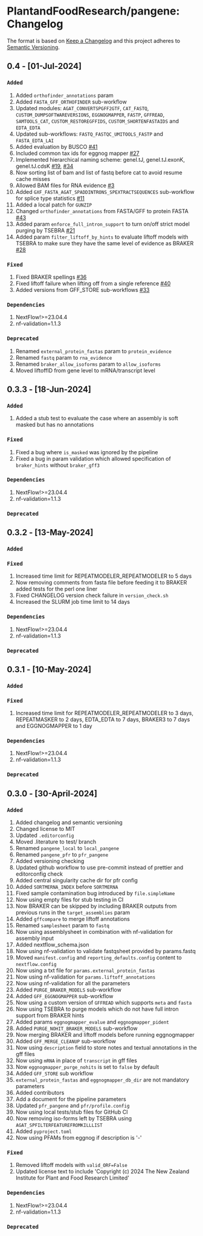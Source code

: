 # PlantandFoodResearch/pangene: Changelog

The format is based on [Keep a Changelog](https://keepachangelog.com/en/1.0.0/)
and this project adheres to [Semantic Versioning](https://semver.org/spec/v2.0.0.html).

## 0.4 - [01-Jul-2024]

### `Added`

1. Added `orthofinder_annotations` param
2. Added `FASTA_GFF_ORTHOFINDER` sub-workflow
3. Updated modules: `AGAT_CONVERTSPGFF2GTF`, `CAT_FASTQ`, `CUSTOM_DUMPSOFTWAREVERSIONS`, `EGGNOGMAPPER`, `FASTP`, `GFFREAD`, `SAMTOOLS_CAT`, `CUSTOM_RESTOREGFFIDS`, `CUSTOM_SHORTENFASTAIDS` and `EDTA_EDTA`
4. Updated sub-workflows: `FASTQ_FASTQC_UMITOOLS_FASTP` and `FASTA_EDTA_LAI`
5. Added evaluation by BUSCO [#41](https://github.com/PlantandFoodResearch/pangene/issues/41)
6. Included common tax ids for eggnog mapper [#27](https://github.com/PlantandFoodResearch/pangene/issues/27)
7. Implemented hierarchical naming scheme: geneI.tJ, geneI.tJ.exonK, geneI.tJ.cdsK [#19](https://github.com/PlantandFoodResearch/pangene/issues/19), [#34](https://github.com/PlantandFoodResearch/pangene/issues/34)
8. Now sorting list of bam and list of fastq before cat to avoid resume cache misses
9. Allowed BAM files for RNA evidence [#3](https://github.com/PlantandFoodResearch/pangene/issues/3)
10. Added `GXF_FASTA_AGAT_SPADDINTRONS_SPEXTRACTSEQUENCES` sub-workflow for splice type statistics [#11](https://github.com/PlantandFoodResearch/pangene/issues/11)
11. Added a local patch for `GUNZIP`
12. Changed `orthofinder_annotations` from FASTA/GFF to protein FASTA [#43](https://github.com/PlantandFoodResearch/pangene/issues/43)
13. Added param `enforce_full_intron_support` to turn on/off strict model purging by TSEBRA [#21](https://github.com/PlantandFoodResearch/pangene/issues/21)
14. Added param `filter_liftoff_by_hints` to evaluate liftoff models with TSEBRA to make sure they have the same level of evidence as BRAKER [#28](ttps://github.com/PlantandFoodResearch/pangene/issues/28)

### `Fixed`

1. Fixed BRAKER spellings [#36](https://github.com/PlantandFoodResearch/pangene/issues/36)
2. Fixed liftoff failure when lifting off from a single reference [#40](https://github.com/PlantandFoodResearch/pangene/issues/40)
3. Added versions from GFF_STORE sub-workflows [#33](https://github.com/PlantandFoodResearch/pangene/issues/33)

### `Dependencies`

1. NextFlow!>=23.04.4
2. nf-validation=1.1.3

### `Deprecated`

1. Renamed `external_protein_fastas` param to `protein_evidence`
2. Renamed `fastq` param to `rna_evidence`
3. Renamed `braker_allow_isoforms` param to `allow_isoforms`
4. Moved liftoffID from gene level to mRNA/transcript level

## 0.3.3 - [18-Jun-2024]

### `Added`

1. Added a stub test to evaluate the case where an assembly is soft masked but has no annotations

### `Fixed`

1. Fixed a bug where `is_masked` was ignored by the pipeline
2. Fixed a bug in param validation which allowed specification of `braker_hints` without `braker_gff3`

### `Dependencies`

1. NextFlow!>=23.04.4
2. nf-validation=1.1.3

### `Deprecated`

## 0.3.2 - [13-May-2024]

### `Added`

### `Fixed`

1. Increased time limit for REPEATMODELER_REPEATMODELER to 5 days
2. Now removing comments from fasta file before feeding it to BRAKER added tests for the perl one liner
3. Fixed CHANGELOG version check failure in `version_check.sh`
4. Increased the SLURM job time limit to 14 days

### `Dependencies`

1. NextFlow!>=23.04.4
2. nf-validation=1.1.3

### `Deprecated`

## 0.3.1 - [10-May-2024]

### `Added`

### `Fixed`

1. Increased time limit for REPEATMODELER_REPEATMODELER to 3 days, REPEATMASKER to 2 days, EDTA_EDTA to 7 days, BRAKER3 to 7 days and EGGNOGMAPPER to 1 day

### `Dependencies`

1. NextFlow!>=23.04.4
2. nf-validation=1.1.3

### `Deprecated`

## 0.3.0 - [30-April-2024]

### `Added`

1. Added changelog and semantic versioning
2. Changed license to MIT
3. Updated `.editorconfig`
4. Moved .literature to test/ branch
5. Renamed `pangene_local` to `local_pangene`
6. Renamed `pangene_pfr` to `pfr_pangene`
7. Added versioning checking
8. Updated github workflow to use pre-commit instead of prettier and editorconfig check
9. Added central singularity cache dir for pfr config
10. Added `SORTMERNA_INDEX` before `SORTMERNA`
11. Fixed sample contamination bug introduced by `file.simpleName`
12. Now using empty files for stub testing in CI
13. Now BRAKER can be skipped by including BRAKER outputs from previous runs in the `target_assemblies` param
14. Added `gffcompare` to merge liftoff annotations
15. Renamed `samplesheet` param to `fastq`
16. Now using assemblysheet in combination with nf-validation for assembly input
17. Added nextflow_schema.json
18. Now using nf-validation to validate fastqsheet provided by params.fastq
19. Moved `manifest.config` and `reporting_defaults.config` content to `nextflow.config`
20. Now using a txt file for `params.external_protein_fastas`
21. Now using nf-validation for `params.liftoff_annotations`
22. Now using nf-validation for all the parameters
23. Added `PURGE_BRAKER_MODELS` sub-workflow
24. Added `GFF_EGGNOGMAPPER` sub-workflow
25. Now using a custom version of `GFFREAD` which supports `meta` and `fasta`
26. Now using TSEBRA to purge models which do not have full intron support from BRAKER hints
27. Added params `eggnogmapper_evalue` and `eggnogmapper_pident`
28. Added `PURGE_NOHIT_BRAKER_MODELS` sub-workflow
29. Now merging BRAKER and liftoff models before running eggnogmapper
30. Added `GFF_MERGE_CLEANUP` sub-workflow
31. Now using `description` field to store notes and textual annotations in the gff files
32. Now using `mRNA` in place of `transcript` in gff files
33. Now `eggnogmapper_purge_nohits` is set to `false` by default
34. Added `GFF_STORE` sub workflow
35. `external_protein_fastas` and `eggnogmapper_db_dir` are not mandatory parameters
36. Added contributors
37. Add a document for the pipeline parameters
38. Updated `pfr_pangene` and `pfr/profile.config`
39. Now using local tests/stub files for GitHub CI
40. Now removing iso-forms left by TSEBRA using `AGAT_SPFILTERFEATUREFROMKILLLIST`
41. Added `pyproject.toml`
42. Now using PFAMs from eggnog if description is '-'

### `Fixed`

1. Removed liftoff models with `valid_ORF=False`
2. Updated license text to include 'Copyright (c) 2024 The New Zealand Institute for Plant and Food Research Limited'

### `Dependencies`

1. NextFlow!>=23.04.4
2. nf-validation=1.1.3

### `Deprecated`
